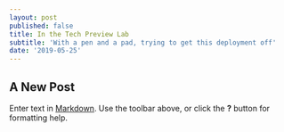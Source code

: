 ```yaml
---
layout: post
published: false
title: In the Tech Preview Lab
subtitle: 'With a pen and a pad, trying to get this deployment off'
date: '2019-05-25'
---
```

## A New Post

Enter text in [Markdown](http://daringfireball.net/projects/markdown/). Use the toolbar above, or click the **?** button for formatting help.
